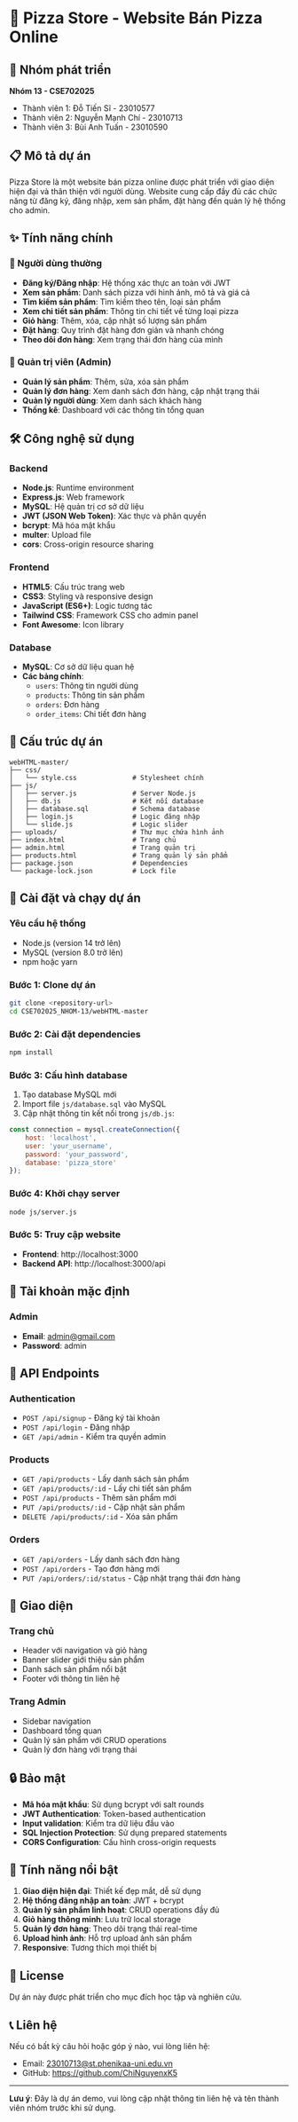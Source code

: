 # 🍕 Pizza Store - Website Bán Pizza Online

## 👥 Nhóm phát triển

**Nhóm 13 - CSE702025**
- Thành viên 1: Đỗ Tiến Sĩ - 23010577
- Thành viên 2: Nguyễn Mạnh Chí - 23010713
- Thành viên 3: Bùi Anh Tuấn - 23010590
## 📋 Mô tả dự án

Pizza Store là một website bán pizza online được phát triển với giao diện hiện đại và thân thiện với người dùng. Website cung cấp đầy đủ các chức năng từ đăng ký, đăng nhập, xem sản phẩm, đặt hàng đến quản lý hệ thống cho admin.

## ✨ Tính năng chính

### 👥 Người dùng thường
- **Đăng ký/Đăng nhập**: Hệ thống xác thực an toàn với JWT
- **Xem sản phẩm**: Danh sách pizza với hình ảnh, mô tả và giá cả
- **Tìm kiếm sản phẩm**: Tìm kiếm theo tên, loại sản phẩm
- **Xem chi tiết sản phẩm**: Thông tin chi tiết về từng loại pizza
- **Giỏ hàng**: Thêm, xóa, cập nhật số lượng sản phẩm
- **Đặt hàng**: Quy trình đặt hàng đơn giản và nhanh chóng
- **Theo dõi đơn hàng**: Xem trạng thái đơn hàng của mình

### 🔧 Quản trị viên (Admin)
- **Quản lý sản phẩm**: Thêm, sửa, xóa sản phẩm
- **Quản lý đơn hàng**: Xem danh sách đơn hàng, cập nhật trạng thái
- **Quản lý người dùng**: Xem danh sách khách hàng
- **Thống kê**: Dashboard với các thông tin tổng quan

## 🛠️ Công nghệ sử dụng

### Backend
- **Node.js**: Runtime environment
- **Express.js**: Web framework
- **MySQL**: Hệ quản trị cơ sở dữ liệu
- **JWT (JSON Web Token)**: Xác thực và phân quyền
- **bcrypt**: Mã hóa mật khẩu
- **multer**: Upload file
- **cors**: Cross-origin resource sharing

### Frontend
- **HTML5**: Cấu trúc trang web
- **CSS3**: Styling và responsive design
- **JavaScript (ES6+)**: Logic tương tác
- **Tailwind CSS**: Framework CSS cho admin panel
- **Font Awesome**: Icon library

### Database
- **MySQL**: Cơ sở dữ liệu quan hệ
- **Các bảng chính**:
  - `users`: Thông tin người dùng
  - `products`: Thông tin sản phẩm
  - `orders`: Đơn hàng
  - `order_items`: Chi tiết đơn hàng

## 📁 Cấu trúc dự án

```
webHTML-master/
├── css/
│   └── style.css              # Stylesheet chính
├── js/
│   ├── server.js              # Server Node.js
│   ├── db.js                  # Kết nối database
│   ├── database.sql           # Schema database
│   ├── login.js               # Logic đăng nhập
│   └── slide.js               # Logic slider
├── uploads/                   # Thư mục chứa hình ảnh
├── index.html                 # Trang chủ
├── admin.html                 # Trang quản trị
├── products.html              # Trang quản lý sản phẩm
├── package.json               # Dependencies
└── package-lock.json          # Lock file
```

## 🚀 Cài đặt và chạy dự án

### Yêu cầu hệ thống
- Node.js (version 14 trở lên)
- MySQL (version 8.0 trở lên)
- npm hoặc yarn

### Bước 1: Clone dự án
```bash
git clone <repository-url>
cd CSE702025_NHOM-13/webHTML-master
```

### Bước 2: Cài đặt dependencies
```bash
npm install
```

### Bước 3: Cấu hình database
1. Tạo database MySQL mới
2. Import file `js/database.sql` vào MySQL
3. Cập nhật thông tin kết nối trong `js/db.js`:

```javascript
const connection = mysql.createConnection({
    host: 'localhost',
    user: 'your_username',
    password: 'your_password',
    database: 'pizza_store'
});
```

### Bước 4: Khởi chạy server
```bash
node js/server.js
```

### Bước 5: Truy cập website
- **Frontend**: http://localhost:3000
- **Backend API**: http://localhost:3000/api

## 🔐 Tài khoản mặc định

### Admin
- **Email**: admin@gmail.com
- **Password**: admin

## 📡 API Endpoints

### Authentication
- `POST /api/signup` - Đăng ký tài khoản
- `POST /api/login` - Đăng nhập
- `GET /api/admin` - Kiểm tra quyền admin

### Products
- `GET /api/products` - Lấy danh sách sản phẩm
- `GET /api/products/:id` - Lấy chi tiết sản phẩm
- `POST /api/products` - Thêm sản phẩm mới
- `PUT /api/products/:id` - Cập nhật sản phẩm
- `DELETE /api/products/:id` - Xóa sản phẩm

### Orders
- `GET /api/orders` - Lấy danh sách đơn hàng
- `POST /api/orders` - Tạo đơn hàng mới
- `PUT /api/orders/:id/status` - Cập nhật trạng thái đơn hàng

## 🎨 Giao diện

### Trang chủ
- Header với navigation và giỏ hàng
- Banner slider giới thiệu sản phẩm
- Danh sách sản phẩm nổi bật
- Footer với thông tin liên hệ

### Trang Admin
- Sidebar navigation
- Dashboard tổng quan
- Quản lý sản phẩm với CRUD operations
- Quản lý đơn hàng với trạng thái

## 🔒 Bảo mật

- **Mã hóa mật khẩu**: Sử dụng bcrypt với salt rounds
- **JWT Authentication**: Token-based authentication
- **Input validation**: Kiểm tra dữ liệu đầu vào
- **SQL Injection Protection**: Sử dụng prepared statements
- **CORS Configuration**: Cấu hình cross-origin requests

## 🚀 Tính năng nổi bật

1. **Giao diện hiện đại**: Thiết kế đẹp mắt, dễ sử dụng
2. **Hệ thống đăng nhập an toàn**: JWT + bcrypt
3. **Quản lý sản phẩm linh hoạt**: CRUD operations đầy đủ
4. **Giỏ hàng thông minh**: Lưu trữ local storage
5. **Quản lý đơn hàng**: Theo dõi trạng thái real-time
6. **Upload hình ảnh**: Hỗ trợ upload ảnh sản phẩm
7. **Responsive**: Tương thích mọi thiết bị

## 📄 License
Dự án này được phát triển cho mục đích học tập và nghiên cứu.

## 📞 Liên hệ

Nếu có bất kỳ câu hỏi hoặc góp ý nào, vui lòng liên hệ:
- Email: 23010713@st.phenikaa-uni.edu.vn
- GitHub: https://github.com/ChiNguyenxK5

---

**Lưu ý**: Đây là dự án demo, vui lòng cập nhật thông tin liên hệ và tên thành viên nhóm trước khi sử dụng. 
